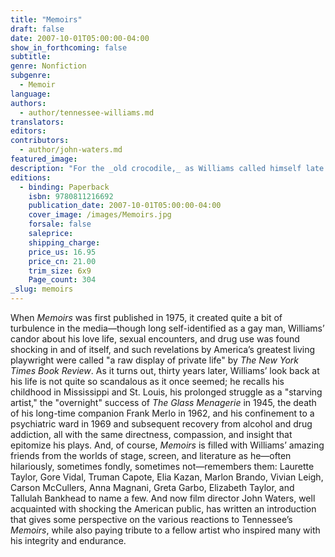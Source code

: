 ```yaml
---
title: "Memoirs"
draft: false
date: 2007-10-01T05:00:00-04:00
show_in_forthcoming: false
subtitle:
genre: Nonfiction
subgenre:
  - Memoir
language:
authors:
  - author/tennessee-williams.md
translators:
editors:
contributors:
  - author/john-waters.md
featured_image:
description: "For the _old crocodile,_ as Williams called himself late in life, the past was always present, and so it is with his continual shifting and intermingling of times, places, and memories as he weaves this story. "
editions:
  - binding: Paperback
    isbn: 9780811216692
    publication_date: 2007-10-01T05:00:00-04:00
    cover_image: /images/Memoirs.jpg
    forsale: false
    saleprice:
    shipping_charge:
    price_us: 16.95
    price_cn: 21.00
    trim_size: 6x9
    Page_count: 304
_slug: memoirs
---
```


When _Memoirs_ was first published in 1975, it created quite a bit of turbulence in the media—though long self-identified as a gay man, Williams’ candor about his love life, sexual encounters, and drug use was found shocking in and of itself, and such revelations by America’s greatest living playwright were called "a raw display of private life" by _The New York Times Book Review_. As it turns out, thirty years later, Williams’ look back at his life is not quite so scandalous as it once seemed; he recalls his childhood in Mississippi and St. Louis, his prolonged struggle as a "starving artist," the "overnight" success of _The Glass Menagerie_ in 1945, the death of his long-time companion Frank Merlo in 1962, and his confinement to a psychiatric ward in 1969 and subsequent recovery from alcohol and drug addiction, all with the same directness, compassion, and insight that epitomize his plays. And, of course, _Memoirs_ is filled with Williams’ amazing friends from the worlds of stage, screen, and literature as he—often hilariously, sometimes fondly, sometimes not—remembers them: Laurette Taylor, Gore Vidal, Truman Capote, Elia Kazan, Marlon Brando, Vivian Leigh, Carson McCullers, Anna Magnani, Greta Garbo, Elizabeth Taylor, and Tallulah Bankhead to name a few. And now film director John Waters, well acquainted with shocking the American public, has written an introduction that gives some perspective on the various reactions to Tennessee’s _Memoirs_, while also paying tribute to a fellow artist who inspired many with his integrity and endurance.

